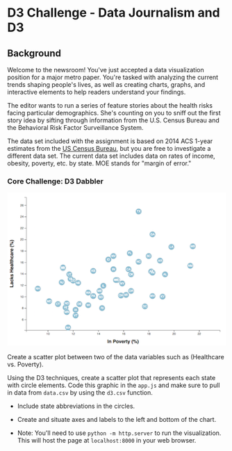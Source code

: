 # D3 Challenge - Data Journalism and D3

## Background

Welcome to the newsroom! You've just accepted a data visualization position for a major metro paper. You're tasked with analyzing the current trends shaping people's lives, as well as creating charts, graphs, and interactive elements to help readers understand your findings.

The editor wants to run a series of feature stories about the health risks facing particular demographics. She's counting on you to sniff out the first story idea by sifting through information from the U.S. Census Bureau and the Behavioral Risk Factor Surveillance System.

The data set included with the assignment is based on 2014 ACS 1-year estimates from the [US Census Bureau](https://data.census.gov/cedsci/), but you are free to investigate a different data set. The current data set includes data on rates of income, obesity, poverty, etc. by state. MOE stands for "margin of error."

### Core Challenge: D3 Dabbler

![4-scatter](Images/4-scatter.jpg)

Create a scatter plot between two of the data variables such as (Healthcare vs. Poverty).

Using the D3 techniques, create a scatter plot that represents each state with circle elements. Code this graphic in the `app.js` and make sure to pull in data from `data.csv` by using the `d3.csv` function.

* Include state abbreviations in the circles.

* Create and situate axes and labels to the left and bottom of the chart.

* Note: You'll need to use `python -m http.server` to run the visualization. This will host the page at `localhost:8000` in your web browser.
